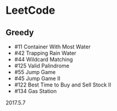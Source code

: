 # LeetCode

## Greedy 
- #11 Container With Most Water
- #42 Trapping Rain Water
- #44 Wildcard Matching
- #125 Valid Palindrome
- #55 Jump Game
- #45 Jump Game II
- #122 Best Time to Buy and Sell Stock II
- #134 Gas Station

2017.5.7
